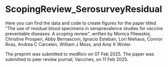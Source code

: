 # ScopingReview_SerosurveyResidual

Here you can find the data and code to create figures for the paper titled "The use of residual blood specimens in seroprevalence studies for vaccine preventable diseases: A scoping review", written by Monica Pilewskie, Christine Prosperi, Abby Bernasconi, Ignacio Esteban, Lori Niehaus, Connor Ross, Andrea C Carcelen, William J Moss, and Amy K Winter.

The preprint was submitted to medRxiv on 07 Feb 2025.
The paper was submitted to peer review journal, Vaccines, on 11 Feb 2025.